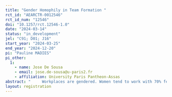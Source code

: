 ```yaml
---
title: "Gender Homophily in Team Formation "
rct_id: "AEARCTR-0012546"
rct_id_num: "12546"
doi: "10.1257/rct.12546-1.0"
date: "2024-03-14"
status: "in_development"
jel: "C91; D01; J16"
start_year: "2024-03-25"
end_year: "2024-12-20"
pi: "Pauline MADIES"
pi_other:
  1:
    - name: Jose De Sousa
    - email: jose.de-sousa@u-paris2.fr
    - affiliation: University Paris Pantheon-Assas
abstract: "     Workplaces are gendered. Women tend to work with 70% female colleagues, while men work with only 30% female colleagues. This significant gender segregation in the workplace is linked to the gender wage gap. A large body of literature also indicates that people tend to associate with others of the same gender, a tendency known as 'Gender Homophily.' This homophily may further contribute to gender segregation in the labor market, as it suggests a desire to interact with same-gender coworkers. We test this hypothesis in a lab experiment in which we allow participants to sort into teams endogenously. First, we measure gender homophily by studying whether women choose to team up with women, and men with men. Second, we delve further into the mechanisms behind gender homophily by introducing a new experiment that varies the prominence and visibility of errors across different treatments."
layout: registration
---
```


